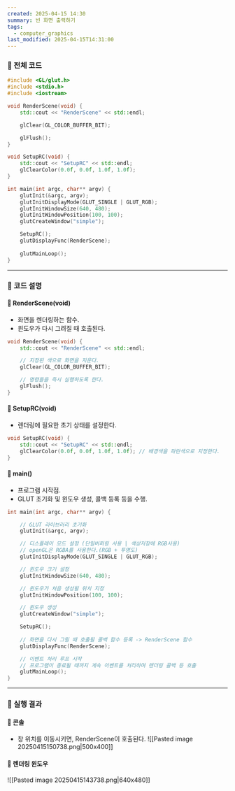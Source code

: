 ```yaml
---
created: 2025-04-15 14:30
summary: 빈 화면 출력하기
tags:
  - computer_graphics
last_modified: 2025-04-15T14:31:00
---
```

### 📁 전체 코드
```cpp
#include <GL/glut.h>
#include <stdio.h>
#include <iostream>

void RenderScene(void) {
	std::cout << "RenderScene" << std::endl;

	glClear(GL_COLOR_BUFFER_BIT);

	glFlush();
}

void SetupRC(void) {
	std::cout << "SetupRC" << std::endl;
	glClearColor(0.0f, 0.0f, 1.0f, 1.0f);
}

int main(int argc, char** argv) {
	glutInit(&argc, argv);
	glutInitDisplayMode(GLUT_SINGLE | GLUT_RGB); 
	glutInitWindowSize(640, 480);
	glutInitWindowPosition(100, 100);
	glutCreateWindow("simple");

	SetupRC();
	glutDisplayFunc(RenderScene);
	
	glutMainLoop();
}
```
---
### 📁 코드 설명
#### 📝 RenderScene(void)
- 화면을 렌더링하는 함수. 
- 윈도우가 다시 그려질 때 호출된다.
```cpp
void RenderScene(void) {
	std::cout << "RenderScene" << std::endl;

	// 지정된 색으로 화면을 지운다.
	glClear(GL_COLOR_BUFFER_BIT);

	// 명령들을 즉시 실행하도록 한다.
	glFlush();
}
```
#### 📝 SetupRC(void)
- 렌더링에 필요한 초기 상태를 설정한다.
```cpp
void SetupRC(void) {
	std::cout << "SetupRC" << std::endl;
	glClearColor(0.0f, 0.0f, 1.0f, 1.0f); // 배경색을 파란색으로 지정한다.
}
```
#### 📝 main()
- 프로그램 시작점.
- GLUT 초기화 및 윈도우 생성, 콜백 등록 등을 수행.
```cpp
int main(int argc, char** argv) {

	// GLUT 라이브러리 초기화
	glutInit(&argc, argv);		

	// 디스플레이 모드 설정 (단일버퍼링 사용 | 색상저장에 RGB사용)
	// openGL은 RGBA를 사용한다.(RGB + 투명도)
	glutInitDisplayMode(GLUT_SINGLE | GLUT_RGB);	

	// 윈도우 크기 설정
	glutInitWindowSize(640, 480);

	// 윈도우가 처음 생성될 위치 지정
	glutInitWindowPosition(100, 100);	

	// 윈도우 생성
	glutCreateWindow("simple");

	SetupRC();
	
	// 화면을 다시 그릴 때 호출될 콜백 함수 등록 -> RenderScene 함수
	glutDisplayFunc(RenderScene);

	// 이벤트 처리 루프 시작
	// 프로그램이 종료될 때까지 계속 이벤트를 처리하며 렌더링 콜백 등 호출
	glutMainLoop();
}
```
---
### 📁 실행 결과
#### 📝 콘솔
- 창 위치를 이동시키면, RenderScene이 호출된다. 
![[Pasted image 20250415150738.png|500x400]]
#### 📝 렌더링 윈도우
![[Pasted image 20250415143738.png|640x480]]